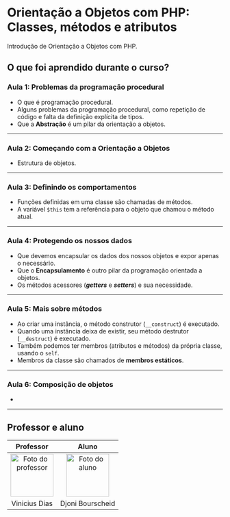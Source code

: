 # Orientação a Objetos com PHP: Classes, métodos e atributos

Introdução de  Orientação a Objetos com PHP.  

## O que foi aprendido durante o curso?

### Aula 1: Problemas da programação procedural

- O que é programação procedural.
- Alguns problemas da programação procedural, como repetição de código e falta da definição explícita de tipos.
- Que a **Abstração** é um pilar da orientação a objetos.

---

### Aula 2: Começando com a Orientação a Objetos

- Estrutura de objetos.

---

### Aula 3: Definindo os comportamentos

- Funções definidas em uma classe são chamadas de métodos.
- A variável `$this` tem a referência para o objeto que chamou o método atual.

---

### Aula 4: Protegendo os nossos dados

- Que devemos encapsular os dados dos nossos objetos e expor apenas o necessário.
- Que o **Encapsulamento** é outro pilar da programação orientada a objetos.
- Os métodos acessores (***getters*** e ***setters***) e sua necessidade.

---

### Aula 5: Mais sobre métodos

- Ao criar uma instância, o método construtor (`__construct`) é executado.
- Quando uma instância deixa de existir, seu método destrutor (`__destruct`) é executado.
- Também podemos ter membros (atributos e métodos) da própria classe, usando o `self`.
- Membros da classe são chamados de **membros estáticos**.

---

### Aula 6: Composição de objetos

-

---

## Professor e aluno

Professor | Aluno
:---:     | :---:
<a href="https://github.com/cviniciussdias" target="_blank" rel="noopener noreferrer"><img width="100" height="100" src="https://github.com/cviniciussdias.png" alt="Foto do professor" title="Foto do professor"></a> | <a href="https://github.com/djonibourscheid" target="_blank" rel="noopener noreferrer"><img width="100" height="100" src="https://github.com/djonibourscheid.png" alt="Foto do aluno" title="Foto do aluno"></a>
Vinicius Dias | Djoni Bourscheid
